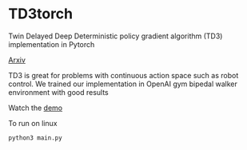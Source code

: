 # TD3torch
Twin Delayed Deep Deterministic policy gradient algorithm (TD3) implementation in Pytorch

[Arxiv](https://arxiv.org/pdf/1802.09477v3.pdf)

TD3 is great for problems with continuous action space such as robot control. We trained our implementation in OpenAI gym bipedal walker environment with good results

Watch the [demo](https://www.youtube.com/watch?v=V8LuVsMHAY0)

To run on linux

```bash
python3 main.py
```
